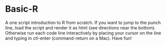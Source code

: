 # Basic-R
A one script introduction to R from scratch.  If you want to jump to the punch line, load the script and render it as html (see directions near the bottom).  Otherwise run each code line interactively by placing your cursor on the line and typing in ctl-enter (command-return on a Mac).  Have fun!
